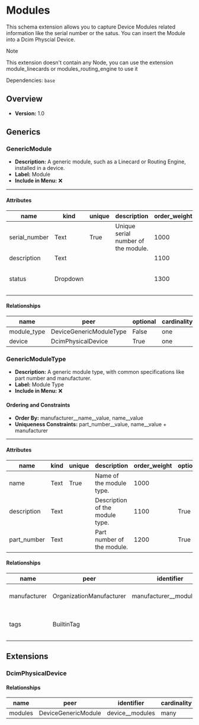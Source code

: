 # Modules

This schema extension allows you to capture Device Modules related information like the serial number or the satus. You can insert the Module into a Dcim Physcial Device.

> [!NOTE]
> This extension doesn't contain any Node, you can use the extension module_linecards or modules_routing_engine to use it



Dependencies: `base`
## Overview
- **Version:** 1.0
## Generics
### **GenericModule**
- **Description:** A generic module, such as a Linecard or Routing Engine, installed in a device.
- **Label:** Module
- **Include in Menu:** ❌
---
#### Attributes
| name | kind | unique | description | order_weight | optional | choices | default_value |
| ---- | ---- | ------ | ----------- | ------------ | -------- | ------- | ------------- |
| serial_number | Text | True | Unique serial number of the module. | 1000 |  | `` |  |
| description | Text |  |  | 1100 | True | `` |  |
| status | Dropdown |  |  | 1300 |  | `provisioning, active, maintenance, disabled, outage` | active |

#### Relationships
| name | peer | optional | cardinality | kind | order_weight | label | identifier |
| ---- | ---- | -------- | ----------- | ---- | ------------ | ----- | ---------- |
| module_type | DeviceGenericModuleType | False | one | Attribute | 1150 |  |  |
| device | DcimPhysicalDevice | True | one | Attribute | 1000 | Device | device__modules |

### **GenericModuleType**
- **Description:** A generic module type, with common specifications like part number and manufacturer.
- **Label:** Module Type
- **Include in Menu:** ❌

#### Ordering and Constraints
- **Order By:** manufacturer__name__value, name__value
- **Uniqueness Constraints:** part_number__value, name__value + manufacturer
---
#### Attributes
| name | kind | unique | description | order_weight | optional | label |
| ---- | ---- | ------ | ----------- | ------------ | -------- | ----- |
| name | Text | True | Name of the module type. | 1000 |  |  |
| description | Text |  | Description of the module type. | 1100 | True |  |
| part_number | Text |  | Part number of the module. | 1200 | True | Part Number |

#### Relationships
| name | peer | identifier | cardinality | optional | kind | description | order_weight |
| ---- | ---- | ---------- | ----------- | -------- | ---- | ----------- | ------------ |
| manufacturer | OrganizationManufacturer | manufacturer__moduletype | one | False | Attribute | Manufacturer of the module type. | 1250 |
| tags | BuiltinTag |  | many | True | Attribute | Tags associated with the module type. | 3000 |

## Extensions
### DcimPhysicalDevice
#### Relationships
| name | peer | identifier | cardinality | kind |
| ---- | ---- | ---------- | ----------- | ---- |
| modules | DeviceGenericModule | device__modules | many | Component |
